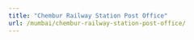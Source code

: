 ```yaml
---
title: "Chembur Railway Station Post Office"
url: /mumbai/chembur-railway-station-post-office/
---
```

